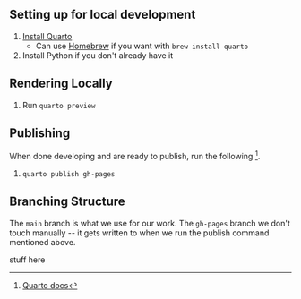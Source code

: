 ## Setting up for local development

1. [Install Quarto](https://quarto.org/docs/get-started/)
   - Can use [Homebrew](https://formulae.brew.sh/cask/quarto#default) if you want with `brew install quarto`
2. Install Python if you don't already have it



## Rendering Locally

1. Run `quarto preview`

## Publishing

When done developing and are ready to publish, run the
following [^1].

1. `quarto publish gh-pages`

[^1]: [Quarto docs](https://quarto.org/docs/publishing/github-pages.html#publishing)

## Branching Structure

The `main` branch is what we use for our work.
The `gh-pages` branch we don't touch manually -- it
gets written to when we run the publish command mentioned
above.

stuff
here